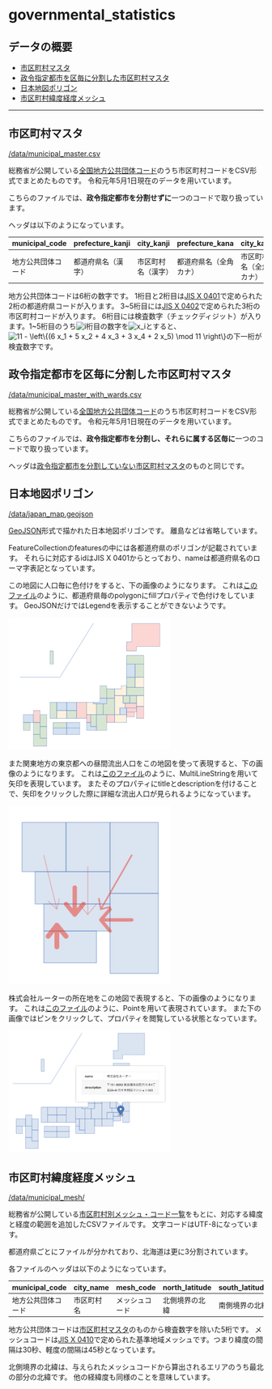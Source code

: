 # governmental_statistics

## データの概要
* [市区町村マスタ](#市区町村マスタ)
* [政令指定都市を区毎に分割した市区町村マスタ](#政令指定都市を区毎に分割した市区町村マスタ)
* [日本地図ポリゴン](#日本地図ポリゴン)
* [市区町村緯度経度メッシュ](#市区町村緯度経度メッシュ)
---

## 市区町村マスタ
[/data/municipal_master.csv](/data/municipal_master.csv)

総務省が公開している[全国地方公共団体コード](https://www.soumu.go.jp/denshijiti/code.html)のうち市区町村コードをCSV形式でまとめたものです。
令和元年5月1日現在のデータを用いています。

こちらのファイルでは、**政令指定都市を分割せずに**一つのコードで取り扱っています。

ヘッダは以下のようになっています。

| municipal_code | prefecture_kanji | city_kanji | prefecture_kana | city_kana | prefecture_roman | city_roman |
| ---- | ---- | ---- | ---- | ---- | ---- | ---- |
| 地方公共団体コード | 都道府県名（漢字） | 市区町村名（漢字） | 都道府県名（全角カナ） | 市区町村名（全角カナ） | 都道府県名（ローマ字）| 市区町村名（ローマ字）|

地方公共団体コードは6桁の数字です。
1桁目と2桁目は[JIS X 0401](https://www.jisc.go.jp/app/jis/general/GnrJISNumberNameSearchList?show&jisStdNo=X0401)で定められた2桁の都道府県コードが入ります。
3\~5桁目には[JIS X 0402](https://www.jisc.go.jp/app/jis/general/GnrJISNumberNameSearchList?show&jisStdNo=X0402)で定められた3桁の市区町村コードが入ります。
6桁目には検査数字（チェックディジット）が入ります。1\~5桁目のうち<img src="https://latex.codecogs.com/svg.image?i" alt="i">桁目の数字を<img src="https://latex.codecogs.com/svg.image?x_i" alt="x_i">とすると、<img src="https://latex.codecogs.com/svg.image?11&space;-&space;\left\{(6&space;x_1&space;&plus;&space;5&space;x_2&space;&plus;&space;4&space;x_3&space;&plus;&space;3&space;x_4&space;&plus;&space;2&space;x_5)&space;\mod&space;11&space;\right\}" alt="11 - \left\{(6 x_1 + 5 x_2 + 4 x_3 + 3 x_4 + 2 x_5) \mod 11 \right\}">の下一桁が検査数字です。

## 政令指定都市を区毎に分割した市区町村マスタ
[/data/municipal_master_with_wards.csv](/data/municipal_master_with_wards.csv)

総務省が公開している[全国地方公共団体コード](https://www.soumu.go.jp/denshijiti/code.html)のうち市区町村コードをCSV形式でまとめたものです。
令和元年5月1日現在のデータを用いています。

こちらのファイルでは、**政令指定都市を分割し、それらに属する区毎に**一つのコードで取り扱っています。

ヘッダは[政令指定都市を分割していない市区町村マスタ](#市区町村マスタ)のものと同じです。

## 日本地図ポリゴン
[/data/japan_map.geojson](/data/japan_map.geojson)

[GeoJSON](https://geojson.org)形式で描かれた日本地図ポリゴンです。
離島などは省略しています。

FeatureCollectionのfeaturesの中には各都道府県のポリゴンが記載されています。
それらに対応するidはJIS X 0401からとっており、nameは都道府県名のローマ字表記となっています。

この地図に人口毎に色付けをすると、下の画像のようになります。
これは[このファイル](https://github.com/rooter-inc/governmental_statistics/blob/1eccdf149b4d478556fa045876dc30d5920eb619/data/japan_map.geojson)のように、都道府県毎のpolygonにfillプロパティで色付けをしています。
GeoJSONだけではLegendを表示することができないようです。

<img src="/images/population_map.png" alt="都道府県人口階級区分図" width="320px">

また関東地方の東京都への昼間流出人口をこの地図を使って表現すると、下の画像のようになります。
これは[このファイル](https://github.com/rooter-inc/governmental_statistics/blob/7143f7d2e5d1dd98477caa25d7333a656c69ff71/data/japan_map.geojson)のように、MultiLineStringを用いて矢印を表現しています。
またそのプロパティにtitleとdescriptionを付けることで、矢印をクリックした際に詳細な流出人口が見られるようになっています。

<img src="/images/tokyo_inflow.png" alt="関東地方各県の東京都への昼間流出人口" width="320px">

株式会社ルーターの所在地をこの地図で表現すると、下の画像のようになります。
これは[このファイル](https://github.com/rooter-inc/governmental_statistics/blob/d70e00513f9030cdf5f581eede9ce3ba8af04282/data/japan_map.geojson)のように、Pointを用いて表現されています。
また下の画像ではピンをクリックして、プロパティを閲覧している状態となっています。

<img src="/images/rooter_address.png" alt="株式会社ルーターの所在地" width="320px">

## 市区町村緯度経度メッシュ

[/data/municipal_mesh/](/data/municipal_mesh/)

総務省が公開している[市区町村別メッシュ・コード一覧](https://www.stat.go.jp/data/mesh/gaiyou.html)をもとに、対応する緯度と経度の範囲を追加したCSVファイルです。
文字コードはUTF-8になっています。

都道府県ごとにファイルが分かれており、北海道は更に3分割されています。

各ファイルのヘッダは以下のようになっています。

| municipal_code | city_name | mesh_code | north_latitude | south_latitude | west_longitude | east_longitude | remarks |
| ---- | ---- | ---- | ---- | ---- | ---- | ---- | ---- |
| 地方公共団体コード | 市区町村名 | メッシュコード | 北側境界の北緯 | 南側境界の北緯 | 西側境界の東経 | 東側境界の東経 | 備考 |

地方公共団体コードは[市区町村マスタ](#市区町村マスタ)のものから検査数字を除いた5桁です。
メッシュコードは[JIS X 0410](https://www.jisc.go.jp/app/jis/general/GnrJISNumberNameSearchList?show&jisStdNo=X0410)で定められた基準地域メッシュです。つまり緯度の間隔は30秒、軽度の間隔は45秒となっています。

北側境界の北緯は、与えられたメッシュコードから算出されるエリアのうち最北の部分の北緯です。
他の経緯度も同様のことを意味しています。
